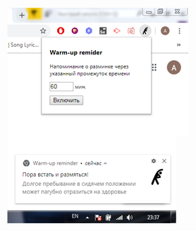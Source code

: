![Screenshot](/screenshots/activation.png?raw=true "activation of extension")
![Screenshot](/screenshots/notification.png?raw=true "window of notification")
